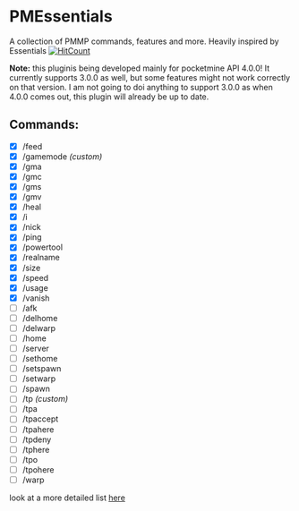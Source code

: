# PMEssentials
A collection of PMMP commands, features and more. Heavily inspired by Essentials
[![HitCount](http://hits.dwyl.io/pmessentials/PMEssentials.svg)](http://hits.dwyl.io/pmessentials/PMEssentials)


**Note:** this pluginis being developed mainly for pocketmine API 4.0.0! It currently supports 3.0.0 as well, but some features might not work correctly on that version. I am not going to doi anything to support 3.0.0 as when 4.0.0 comes out, this plugin will already be up to date.

## Commands:
- [x] /feed  
- [x] /gamemode *(custom)*
- [x] /gma
- [x] /gmc
- [x] /gms
- [x] /gmv
- [x] /heal
- [x] /i
- [x] /nick
- [x] /ping
- [x] /powertool
- [x] /realname
- [x] /size
- [x] /speed
- [x] /usage
- [x] /vanish
- [ ] /afk
- [ ] /delhome
- [ ] /delwarp
- [ ] /home
- [ ] /server
- [ ] /sethome
- [ ] /setspawn
- [ ] /setwarp
- [ ] /spawn
- [ ] /tp *(custom)*
- [ ] /tpa
- [ ] /tpaccept
- [ ] /tpahere
- [ ] /tpdeny
- [ ] /tphere
- [ ] /tpo
- [ ] /tpohere
- [ ] /warp

look at a more detailed list [here](https://github.com/pmessentials/PMEssentials/wiki/Commands)